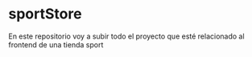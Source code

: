 # sportStore
En este repositorio voy a subir todo el proyecto que esté relacionado al frontend de una tienda sport
